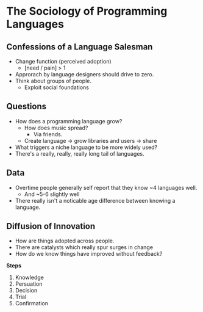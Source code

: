# The Sociology of Programming Languages

## Confessions of a Language Salesman

- Change function (perceived adoption)
  - [need / pain] > 1
- Approrach by language designers should drive to zero.
- Think about groups of people.
  - Exploit social foundations

## Questions

- How does a programming language grow?
  - How does music spread?
    - Via friends.
  - Create language -> grow libraries and users -> share
- What triggers a niche language to be more widely used?
 - There's a really, really, really long tail of languages.

## Data

- Overtime people generally self report that they know ~4 languages well.
  - And ~5-6 slightly well
- There really isn't a noticable age difference between knowing a language.

## Diffusion of Innovation

- How are things adopted across people.
- There are catalysts which really spur surges in change
- How do we know things have improved without feedback?

__Steps__

1. Knowledge
1. Persuation
1. Decision
1. Trial
1. Confirmation
